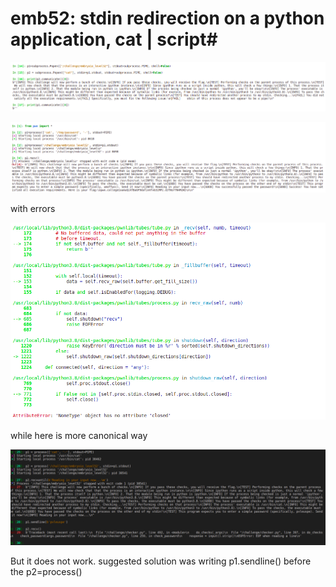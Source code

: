 # emb52: stdin redirection on a python application, cat | script\#

![stdout redirection(subprocess)](<../.gitbook/assets/image (6) (1).png>)

![stdin redirection,observe the entered '-', for 'cat' to keep being opened. ](<../.gitbook/assets/image (9) (1).png>)

with errors

![](<../.gitbook/assets/image (198).png>)



while here is more canonical way

![](../.gitbook/assets/image.png)

But it does not work. suggested solution was writing p1.sendline() before the p2=process()
